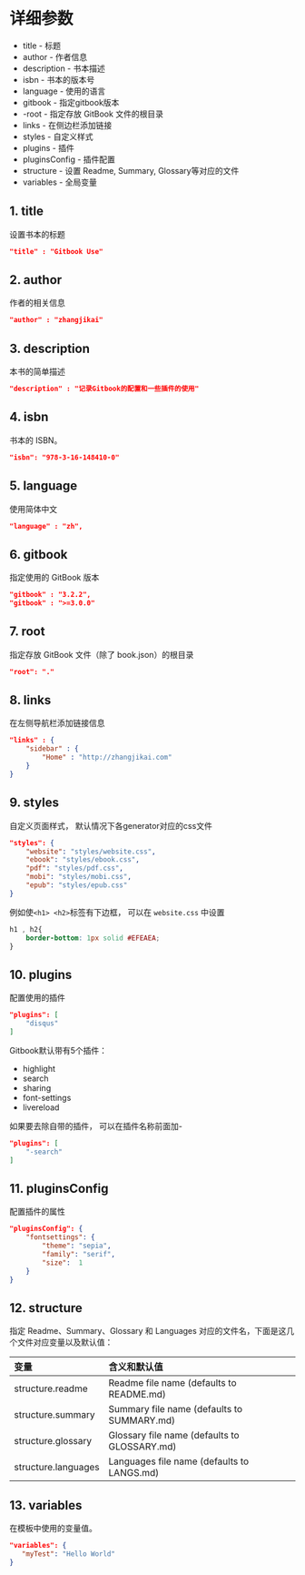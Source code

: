 # 详细参数

<!-- toc -->

- title - 标题
- author - 作者信息
- description - 书本描述
- isbn - 书本的版本号
- language - 使用的语言
- gitbook - 指定gitbook版本
- -root - 指定存放 GitBook 文件的根目录
- links - 在侧边栏添加链接
- styles - 自定义样式
- plugins - 插件
- pluginsConfig - 插件配置
- structure - 设置 Readme, Summary, Glossary等对应的文件
- variables - 全局变量

## 1. title
设置书本的标题
```json
"title" : "Gitbook Use"
```

## 2. author
作者的相关信息
```json
"author" : "zhangjikai"
```

## 3. description
本书的简单描述
```json
"description" : "记录Gitbook的配置和一些插件的使用"
```

## 4. isbn
书本的 ISBN。

```json
"isbn": "978-3-16-148410-0"
```

## 5. language
使用简体中文
```json
"language" : "zh",
```

## 6. gitbook
指定使用的 GitBook 版本
```json
"gitbook" : "3.2.2",
"gitbook" : ">=3.0.0"
```

## 7. root
指定存放 GitBook 文件（除了 book.json）的根目录
```json
"root": "."
```

## 8. links
在左侧导航栏添加链接信息
```json
"links" : {
    "sidebar" : {
        "Home" : "http://zhangjikai.com"
    }
}
```

## 9. styles
自定义页面样式， 默认情况下各generator对应的css文件
```json
"styles": {
    "website": "styles/website.css",
    "ebook": "styles/ebook.css",
    "pdf": "styles/pdf.css",
    "mobi": "styles/mobi.css",
    "epub": "styles/epub.css"
}
```
例如使`<h1> <h2>`标签有下边框， 可以在 `website.css` 中设置
```css
h1 , h2{
    border-bottom: 1px solid #EFEAEA;
}
```

## 10. plugins
配置使用的插件
```json
"plugins": [
    "disqus"
]
```
Gitbook默认带有5个插件：
- highlight
- search
- sharing
- font-settings
- livereload

如果要去除自带的插件， 可以在插件名称前面加-
```json
"plugins": [
    "-search"
]
```

## 11. pluginsConfig
配置插件的属性
```json
"pluginsConfig": {
    "fontsettings": {
        "theme": "sepia",
        "family": "serif",
        "size":  1
    }
}
```
## 12. structure
指定 Readme、Summary、Glossary 和 Languages 对应的文件名，下面是这几个文件对应变量以及默认值：

|变量	|含义和默认值|
|:---|:---|
|structure.readme|	Readme file name (defaults to README.md)|
|structure.summary|	Summary file name (defaults to SUMMARY.md)|
|structure.glossary|	Glossary file name (defaults to GLOSSARY.md)|
|structure.languages|	Languages file name (defaults to LANGS.md)|

## 13. variables
在模板中使用的变量值。
```json
"variables": {
   "myTest": "Hello World"
}
```